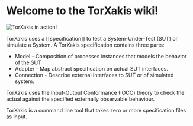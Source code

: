 # Welcome to the TorXakis wiki!

![TorXakis in action!](https://github.com/TorXakis/TorXakis/wiki/torxakis.luckypeople.gif)

TorXakis uses a [[specification]] to test a System-Under-Test (SUT) or simulate a System.
A TorXakis specification contains three parts: 
* Model - Composition of processes instances that models the behavior of the SUT
* Adapter - Map abstract specification on actual SUT interfaces.
* Connection - Describe external interfaces to SUT or of simulated system.

TorXakis uses the Input-Output Conformance (IOCO) theory to
check the actual against the specified externally observable behaviour.

TorXakis is a command line tool that takes zero or more specification files as input.
